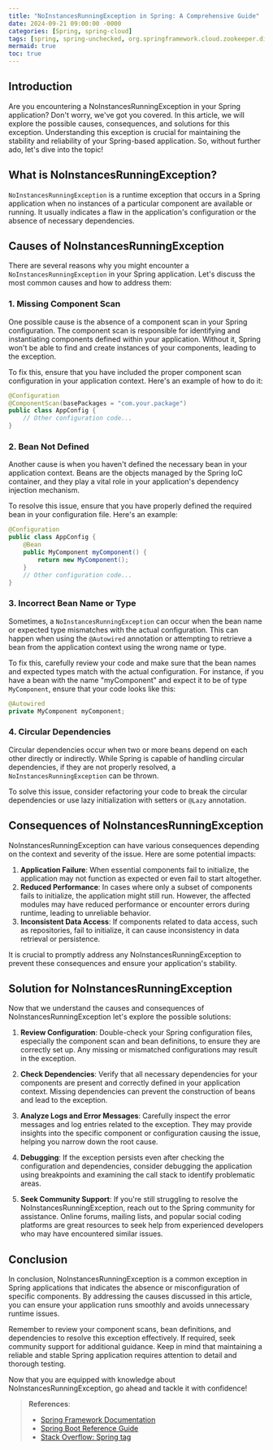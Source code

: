 ```yaml
---
title: "NoInstancesRunningException in Spring: A Comprehensive Guide"
date: 2024-09-21 09:00:00 -0000
categories: [Spring, spring-cloud]
tags: [spring, spring-unchecked, org.springframework.cloud.zookeeper.discovery.watcher.presence]
mermaid: true
toc: true
---
```



## Introduction

Are you encountering a NoInstancesRunningException in your Spring application? Don't worry, we've got you covered. In this article, we will explore the possible causes, consequences, and solutions for this exception. Understanding this exception is crucial for maintaining the stability and reliability of your Spring-based application. So, without further ado, let's dive into the topic!

## What is NoInstancesRunningException?

`NoInstancesRunningException` is a runtime exception that occurs in a Spring application when no instances of a particular component are available or running. It usually indicates a flaw in the application's configuration or the absence of necessary dependencies.

## Causes of NoInstancesRunningException

There are several reasons why you might encounter a `NoInstancesRunningException` in your Spring application. Let's discuss the most common causes and how to address them:

### 1. Missing Component Scan

One possible cause is the absence of a component scan in your Spring configuration. The component scan is responsible for identifying and instantiating components defined within your application. Without it, Spring won't be able to find and create instances of your components, leading to the exception.

To fix this, ensure that you have included the proper component scan configuration in your application context. Here's an example of how to do it:

```java
@Configuration
@ComponentScan(basePackages = "com.your.package")
public class AppConfig {
    // Other configuration code...
}
```

### 2. Bean Not Defined

Another cause is when you haven't defined the necessary bean in your application context. Beans are the objects managed by the Spring IoC container, and they play a vital role in your application's dependency injection mechanism.

To resolve this issue, ensure that you have properly defined the required bean in your configuration file. Here's an example:

```java
@Configuration
public class AppConfig {
    @Bean
    public MyComponent myComponent() {
        return new MyComponent();
    }
    // Other configuration code...
}
```

### 3. Incorrect Bean Name or Type

Sometimes, a `NoInstancesRunningException` can occur when the bean name or expected type mismatches with the actual configuration. This can happen when using the `@Autowired` annotation or attempting to retrieve a bean from the application context using the wrong name or type.

To fix this, carefully review your code and make sure that the bean names and expected types match with the actual configuration. For instance, if you have a bean with the name "myComponent" and expect it to be of type `MyComponent`, ensure that your code looks like this:

```java
@Autowired
private MyComponent myComponent;
```

### 4. Circular Dependencies

Circular dependencies occur when two or more beans depend on each other directly or indirectly. While Spring is capable of handling circular dependencies, if they are not properly resolved, a `NoInstancesRunningException` can be thrown.

To solve this issue, consider refactoring your code to break the circular dependencies or use lazy initialization with setters or `@Lazy` annotation.

## Consequences of NoInstancesRunningException

NoInstancesRunningException can have various consequences depending on the context and severity of the issue. Here are some potential impacts:

1. **Application Failure**: When essential components fail to initialize, the application may not function as expected or even fail to start altogether.
2. **Reduced Performance**: In cases where only a subset of components fails to initialize, the application might still run. However, the affected modules may have reduced performance or encounter errors during runtime, leading to unreliable behavior.
3. **Inconsistent Data Access**: If components related to data access, such as repositories, fail to initialize, it can cause inconsistency in data retrieval or persistence.

It is crucial to promptly address any NoInstancesRunningException to prevent these consequences and ensure your application's stability.

## Solution for NoInstancesRunningException

Now that we understand the causes and consequences of NoInstancesRunningException let's explore the possible solutions:

1. **Review Configuration**: Double-check your Spring configuration files, especially the component scan and bean definitions, to ensure they are correctly set up. Any missing or mismatched configurations may result in the exception.

2. **Check Dependencies**: Verify that all necessary dependencies for your components are present and correctly defined in your application context. Missing dependencies can prevent the construction of beans and lead to the exception.

3. **Analyze Logs and Error Messages**: Carefully inspect the error messages and log entries related to the exception. They may provide insights into the specific component or configuration causing the issue, helping you narrow down the root cause.

4. **Debugging**: If the exception persists even after checking the configuration and dependencies, consider debugging the application using breakpoints and examining the call stack to identify problematic areas. 

5. **Seek Community Support**: If you're still struggling to resolve the NoInstancesRunningException, reach out to the Spring community for assistance. Online forums, mailing lists, and popular social coding platforms are great resources to seek help from experienced developers who may have encountered similar issues.

## Conclusion

In conclusion, NoInstancesRunningException is a common exception in Spring applications that indicates the absence or misconfiguration of specific components. By addressing the causes discussed in this article, you can ensure your application runs smoothly and avoids unnecessary runtime issues.

Remember to review your component scans, bean definitions, and dependencies to resolve this exception effectively. If required, seek community support for additional guidance. Keep in mind that maintaining a reliable and stable Spring application requires attention to detail and thorough testing.

Now that you are equipped with knowledge about NoInstancesRunningException, go ahead and tackle it with confidence!

> **References**:
> - [Spring Framework Documentation](https://docs.spring.io/spring-framework/docs/current/reference/html/index.html)
> - [Spring Boot Reference Guide](https://docs.spring.io/spring-boot/docs/current/reference/htmlsingle/)
> - [Stack Overflow: Spring tag](https://stackoverflow.com/questions/tagged/spring)

